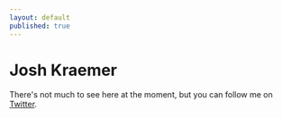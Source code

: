 ```yaml
---
layout: default
published: true
---
```


# Josh Kraemer

There's not much to see here at the moment, but you can follow me on [Twitter](https://twitter.com/joshkraemer).
